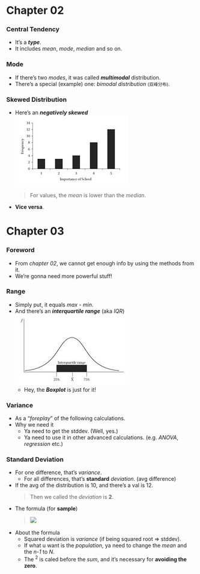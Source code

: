 
# Chapter 02 

### Central Tendency
- It’s a ***type***.
- It includes *mean*, *mode*, *median* and so on.

### Mode 
- If there’s two *modes*, it was called ***multimodal*** distribution.
- There’s a special (example) one: *bimodal distribution* <small>(双峰分布)</small>.

### Skewed Distribution 
- Here’s an ***negatively skewed*** ![example](./img/003_cp2_skewed.jpg)
    > For values, the *mean* is lower than the *median*.
- **Vice versa**.


# Chapter 03 

### Foreword 
- From *chapter 02*, we cannot get enough info by using the methods from it.
- We’re gonna need more powerful stuff!

### Range 
- Simply put, it equals *max - min*. 
- And there’s an ***interquartile range*** (aka *IQR*) ![IQR](./img/004_cp3_interquartilerange.jpg)
    - Hey, the ***Boxplot*** is just for it!

### Variance 
- As a “*foreplay*” of the following calculations.
- Why we need it
    - Ya need to get the stddev. (Well, yes.)
    - Ya need to use it in other advanced calculations. (e.g. *ANOVA*, *regression* etc.)

### Standard Deviation 
- For one difference, that’s *variance*.
    - For all differences, that’s **standard** *deviation*. (avg difference)
- If the avg of the distribution is 10, and there’s a val is 12. 
    > Then we called the *deviation* is **2**.
- The formula (for **sample**)
    > ![ ](./img/005_cp3_sample_stddnv.jpg)
- About the formula 
    - Squared deviation is *variance* (if being squared root => stddev).
    - If what u want is the *population*, ya need to change the *mean* and the *n-1* to *N*.
    - The <sup>2</sup> is caled before the *sum*, and it’s necessary for **avoiding the zero**.